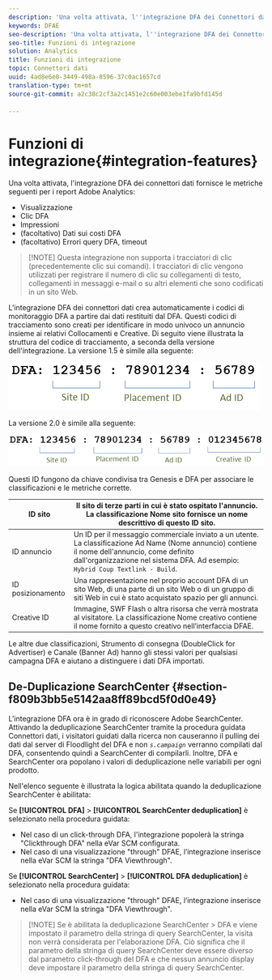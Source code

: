 ```yaml
---
description: 'Una volta attivata, l''integrazione DFA dei Connettori dati fornisce le metriche seguenti per i report Adobe Analytics '
keywords: DFAE
seo-description: 'Una volta attivata, l''integrazione DFA dei Connettori dati fornisce le metriche seguenti per i report Adobe Analytics '
seo-title: Funzioni di integrazione
solution: Analytics
title: Funzioni di integrazione
topic: Connettori dati
uuid: 4ad8e6e8-3449-498a-8596-37c0ac1657cd
translation-type: tm+mt
source-git-commit: a2c38c2cf3a2c1451e2c60e003ebe1fa9bfd145d

---
```



# Funzioni di integrazione{#integration-features}

Una volta attivata, l'integrazione DFA dei connettori dati fornisce le metriche seguenti per i report Adobe Analytics:

* Visualizzazione
* Clic DFA
* Impressioni
* (facoltativo) Dati sui costi DFA
* (facoltativo) Errori query DFA, timeout

> [!NOTE] Questa integrazione non supporta i tracciatori di clic (precedentemente clic sui comandi). I tracciatori di clic vengono utilizzati per registrare il numero di clic su collegamenti di testo, collegamenti in messaggi e-mail o su altri elementi che sono codificati in un sito Web.

L’integrazione DFA dei connettori dati crea automaticamente i codici di monitoraggio DFA a partire dai dati restituiti dal DFA. Questi codici di tracciamento sono creati per identificare in modo univoco un annuncio insieme ai relativi Collocamenti e Creative. Di seguito viene illustrata la struttura del codice di tracciamento, a seconda della versione dell'integrazione. La versione 1.5 è simile alla seguente:

![](assets/DFA_id_struct1_5.png)

La versione 2.0 è simile alla seguente:

![](assets/DFA_id_struct2.png)

Questi ID fungono da chiave condivisa tra Genesis e DFA per associare le classificazioni e le metriche corrette.

| ID sito | Il sito di terze parti in cui è stato ospitato l'annuncio. La classificazione Nome sito fornisce un nome descrittivo di questo ID sito. |
|---|---|
| ID annuncio | Un ID per il messaggio commerciale inviato a un utente. La classificazione Ad Name (Nome annuncio) contiene il nome dell'annuncio, come definito dall'organizzazione nel sistema DFA. Ad esempio: `Hybrid Coup Textlink - Build`. |
| ID posizionamento | Una rappresentazione nel proprio account DFA di un sito Web, di una parte di un sito Web o di un gruppo di siti Web in cui è stato acquistato spazio per gli annunci. |
| Creative ID | Immagine, SWF Flash o altra risorsa che verrà mostrata al visitatore. La classificazione Nome creativo contiene il nome fornito a questo creativo nell’interfaccia DFAE. |

Le altre due classificazioni, Strumento di consegna (DoubleClick for Advertiser) e Canale (Banner Ad) hanno gli stessi valori per qualsiasi campagna DFA e aiutano a distinguere i dati DFA importati.

## De-Duplicazione SearchCenter {#section-f809b3bb5e5142aa8ff89bcd5f0d0e49}

L’integrazione DFA ora è in grado di riconoscere Adobe SearchCenter. Attivando la deduplicazione SearchCenter tramite la procedura guidata Connettori dati, i visitatori guidati dalla ricerca non causeranno il pulling dei dati dal server di Floodlight del DFA e non *`s.campaign`* verranno compilati dal DFA, consentendo quindi a SearchCenter di compilarli. Inoltre, DFA e SearchCenter ora popolano i valori di deduplicazione nelle variabili per ogni prodotto.

Nell'elenco seguente è illustrata la logica abilitata quando la deduplicazione SearchCenter è abilitata:

Se **[!UICONTROL DFA]** &gt; **[!UICONTROL SearchCenter deduplication]** è selezionato nella procedura guidata:

* Nel caso di un click-through DFA, l'integrazione popolerà la stringa "Clickthrough DFA" nella eVar SCM configurata.
* Nel caso di una visualizzazione "through" DFAE, l’integrazione inserisce nella eVar SCM la stringa "DFA Viewthrough".

Se **[!UICONTROL SearchCenter]** &gt; **[!UICONTROL DFA deduplication]** è selezionato nella procedura guidata:

* Nel caso di una visualizzazione "through" DFAE, l’integrazione inserisce nella eVar SCM la stringa "DFA Viewthrough".

> [!NOTE] Se è abilitata la deduplicazione SearchCenter &gt; DFA e viene impostato il parametro della stringa di query SearchCenter, la visita non verrà considerata per l'elaborazione DFA. Ciò significa che il parametro della stringa di query SearchCenter deve essere diverso dal parametro click-through del DFA e che nessun annuncio display deve impostare il parametro della stringa di query SearchCenter.

